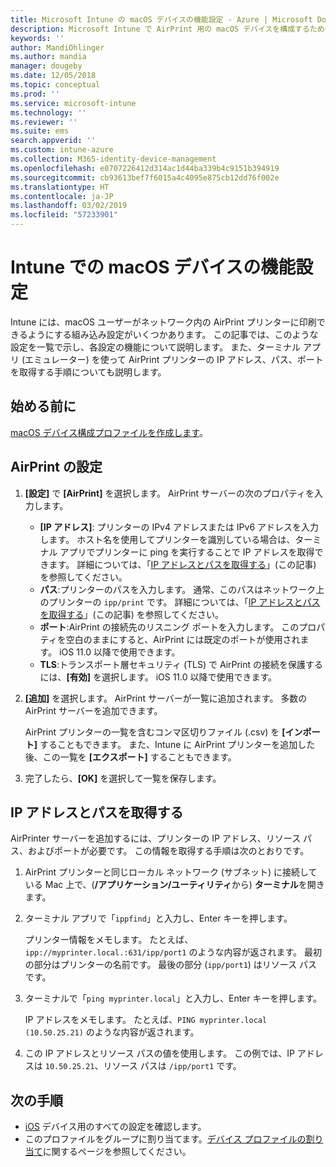 ```yaml
---
title: Microsoft Intune の macOS デバイスの機能設定 - Azure | Microsoft Docs
description: Microsoft Intune で AirPrint 用の macOS デバイスを構成するためのすべての設定について説明します。 また、ネットワーク内の AirPrint サーバーの IP アドレス、パス、およびポート設定を取得する手順についても説明します。 デバイス構成プロファイルでこれらの設定を使用して、ネットワーク内の AirPrint サーバーを使用するように macOS デバイスを構成します。
keywords: ''
author: MandiOhlinger
ms.author: mandia
manager: dougeby
ms.date: 12/05/2018
ms.topic: conceptual
ms.prod: ''
ms.service: microsoft-intune
ms.technology: ''
ms.reviewer: ''
ms.suite: ems
search.appverid: ''
ms.custom: intune-azure
ms.collection: M365-identity-device-management
ms.openlocfilehash: e0707226412d314ac1d44ba339b4c9151b394919
ms.sourcegitcommit: cb93613bef7f6015a4c4095e875cb12dd76f002e
ms.translationtype: HT
ms.contentlocale: ja-JP
ms.lasthandoff: 03/02/2019
ms.locfileid: "57233901"
---
```

# <a name="macos-device-feature-settings-in-intune"></a>Intune での macOS デバイスの機能設定

Intune には、macOS ユーザーがネットワーク内の AirPrint プリンターに印刷できるようにする組み込み設定がいくつかあります。 この記事では、このような設定を一覧で示し、各設定の機能について説明します。 また、ターミナル アプリ (エミュレーター) を使って AirPrint プリンターの IP アドレス、パス、ポートを取得する手順についても説明します。

## <a name="before-you-begin"></a>始める前に

[macOS デバイス構成プロファイルを作成します](device-features-configure.md)。

## <a name="airprint-settings"></a>AirPrint の設定

1. **[設定]** で **[AirPrint]** を選択します。 AirPrint サーバーの次のプロパティを入力します。

    - **[IP アドレス]**: プリンターの IPv4 アドレスまたは IPv6 アドレスを入力します。 ホスト名を使用してプリンターを識別している場合は、ターミナル アプリでプリンターに ping を実行することで IP アドレスを取得できます。 詳細については、「[IP アドレスとパスを取得する](#get-the-ip-address-and-path)」(この記事) を参照してください。
    - **パス**:プリンターのパスを入力します。 通常、このパスはネットワーク上のプリンターの `ipp/print` です。 詳細については、「[IP アドレスとパスを取得する](#get-the-ip-address-and-path)」(この記事) を参照してください。
    - **ポート**:AirPrint の接続先のリスニング ポートを入力します。 このプロパティを空白のままにすると、AirPrint には既定のポートが使用されます。 iOS 11.0 以降で使用できます。
    - **TLS**:トランスポート層セキュリティ (TLS) で AirPrint の接続を保護するには、**[有効]** を選択します。 iOS 11.0 以降で使用できます。

2. **[追加]** を選択します。 AirPrint サーバーが一覧に追加されます。 多数の AirPrint サーバーを追加できます。

    AirPrint プリンターの一覧を含むコンマ区切りファイル (.csv) を **[インポート]** することもできます。 また、Intune に AirPrint プリンターを追加した後、この一覧を **[エクスポート]** することもできます。

3. 完了したら、**[OK]** を選択して一覧を保存します。

## <a name="get-the-ip-address-and-path"></a>IP アドレスとパスを取得する

AirPrinter サーバーを追加するには、プリンターの IP アドレス、リソース パス、およびポートが必要です。 この情報を取得する手順は次のとおりです。

1. AirPrint プリンターと同じローカル ネットワーク (サブネット) に接続している Mac 上で、(**/アプリケーション/ユーティリティ**から) **ターミナル**を開きます。
2. ターミナル アプリで「`ippfind`」と入力し、Enter キーを押します。

    プリンター情報をメモします。 たとえば、`ipp://myprinter.local.:631/ipp/port1` のような内容が返されます。 最初の部分はプリンターの名前です。 最後の部分 (`ipp/port1`) はリソース パスです。

3. ターミナルで「`ping myprinter.local`」と入力し、Enter キーを押します。

   IP アドレスをメモします。 たとえば、`PING myprinter.local (10.50.25.21)` のような内容が返されます。

4. この IP アドレスとリソース パスの値を使用します。 この例では、IP アドレスは `10.50.25.21`、リソース パスは `/ipp/port1` です。

## <a name="next-steps"></a>次の手順

- [iOS](ios-device-features-settings.md) デバイス用のすべての設定を確認します。
- このプロファイルをグループに割り当てます。[デバイス プロファイルの割り当て](device-profile-assign.md)に関するページを参照してください。
